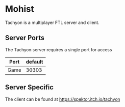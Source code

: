 # Mohist

Tachyon is a multiplayer FTL server and client.

## Server Ports
The Tachyon server requires a single port for access

| Port  | default |
|-------|---------|
| Game  | 30303   |

## Server Specific

The client can be found at https://spektor.itch.io/tachyon